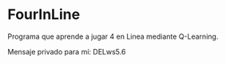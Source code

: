 # FourInLine
Programa que aprende a jugar 4 en Linea mediante Q-Learning.

Mensaje privado para mí: DELws5.6
